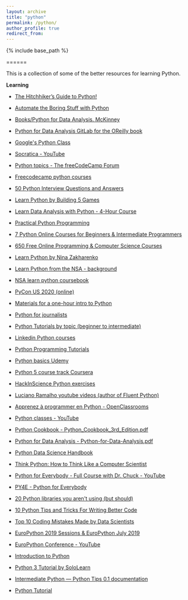 ```yaml
---
layout: archive
title: "python"
permalink: /python/
author_profile: true
redirect_from:
---
```


{% include base_path %}

======

This is a collection of some of the better resources for learning Python.


**Learning**
- [The Hitchhiker’s Guide to Python!](https://docs.python-guide.org/)
- [Automate the Boring Stuff with Python](https://automatetheboringstuff.com/)
- [Books/Python for Data Analysis. McKinney](https://github.com/Jffrank/Books/blob/master/Python%20for%20Data%20Analysis.%20Data%20Wrangling%20with%20Pandas%2C%20NumPy%2C%20and%20IPython%20(2017%2C%20O%E2%80%99Reilly).pdf)
- [Python for Data Analysis GitLab for the OReilly book](https://resources.oreilly.com/examples/0636920023784/tree/master/pydata-book-master)
- [Google's Python Class](https://developers.google.com/edu/python/)
- [Socratica - YouTube](https://www.youtube.com/playlist?list=PLi01XoE8jYohWFPpC17Z-wWhPOSuh8Er-)
- [Python topics - The freeCodeCamp Forum](https://www.freecodecamp.org/news/search/?query=python)
- [Freecodecamp python courses](https://www.freecodecamp.org/news/python-curriculum/)


- [50 Python Interview Questions and Answers](https://dev.to/educative/50-python-interview-questions-and-answers-nh2)
- [Learn Python by Building 5 Games](https://www.freecodecamp.org/news/learn-python-by-building-5-games/)
- [Learn Data Analysis with Python - 4-Hour Course](https://www.freecodecamp.org/news/learn-data-analysis-with-python-course/)
- [Practical Python Programming](https://dabeaz-course.github.io/practical-python/Notes/Contents.html)
- [7 Python Online Courses for Beginners & Intermediate Programmers](https://dev.to/javinpaul/7-python-online-courses-for-beginners-and-intermediate-programmers-1h4k)
- [650 Free Online Programming & Computer Science Courses](https://www.freecodecamp.org/news/650-free-online-programming-computer-science-courses-you-can-start-this-summer/)
- [Learn Python by Nina Zakharenko](https://www.learnpython.dev/02-introduction-to-python/)
- [Learn Python from the NSA - background](https://dev.to/instantiator/learn-python-from-the-nsa-3d4o)
- [NSA learn python coursebook](https://deeb.io/wrdprs/wp-content/uploads/2020/02/comp3321_red.pdf)
- [PyCon US 2020 (online)](https://us.pycon.org/2020/online/)
- [Materials for a one-hour intro to Python](https://github.com/ireapps/teaching-guide-python-101)
- [Python for journalists](https://datajournalism.com/watch/python-for-journalists)
- [Python Tutorials by topic (beginner to intermediate)](https://www.learnpython.org/)
- [Linkedin Python courses](https://www.linkedin.com/learning/search?keywords=python%20course)
- [Python Programming Tutorials](https://pythonprogramming.net/)
- [Python basics Udemy](https://www.udemy.com/python-core-and-advanced/?ranMID=39197&ranEAID=JVFxdTr9V80&ranSiteID=JVFxdTr9V80-3cVLGRfkxmcjk9GPSJIRtQ&LSNPUBID=JVFxdTr9V80)
- [Python 5 course track Coursera](https://www.coursera.org/specializations/python#courses)
- [HackInScience Python exercises](https://www.hackinscience.org/exercises/)
- [Luciano Ramalho youtube videos (author of Fluent Python)](https://www.youtube.com/results?search_query=luciano+ramalho)
- [Apprenez à programmer en Python - OpenClassrooms](https://openclassrooms.com/en/courses/235344-apprenez-a-programmer-en-python)
- [Python classes - YouTube](https://www.youtube.com/watch?v=ZDa-Z5JzLYM)
- [Python Cookbook - Python_Cookbook_3rd_Edition.pdf](https://d.cxcore.net/Python/Python_Cookbook_3rd_Edition.pdf)
- [Python for Data Analysis - Python-for-Data-Analysis.pdf](http://bedford-computing.co.uk/learning/wp-content/uploads/2015/10/Python-for-Data-Analysis.pdf)
- [Python Data Science Handbook](https://jakevdp.github.io/PythonDataScienceHandbook/)
- [Think Python: How to Think Like a Computer Scientist](http://greenteapress.com/thinkpython/thinkpython.html)
- [Python for Everybody - Full Course with Dr. Chuck - YouTube](https://www.youtube.com/watch?v=8DvywoWv6fI)
- [PY4E - Python for Everybody](https://www.py4e.com/materials.php)
- [20 Python libraries you aren't using (but should)](https://www.oreilly.com/learning/20-python-libraries-you-arent-using-but-should)
- [10 Python Tips and Tricks For Writing Better Code](https://www.youtube.com/watch?v=C-gEQdGVXbk)
- [Top 10 Coding Mistakes Made by Data Scientists](https://www.kdnuggets.com/2019/04/top-10-coding-mistakes-data-scientists.html)
- [EuroPython 2019 Sessions & EuroPython July 2019](https://ep2019.europython.eu/events/sessions/)
- [EuroPython Conference - YouTube](https://www.youtube.com/user/PythonItalia/featured)
- [Introduction to Python](https://www.jhanley.com/videolabs/Introduction-to-Python/#0)
- [Python 3 Tutorial by SoloLearn](https://www.sololearn.com/Course/Python/)
- [Intermediate Python — Python Tips 0.1 documentation](https://book.pythontips.com/en/latest/)
- [Python Tutorial](https://www.tutorialspoint.com/python)

